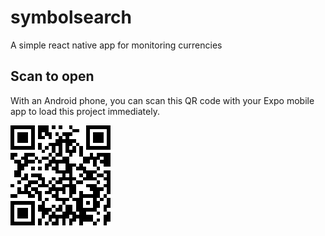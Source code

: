 # symbolsearch
A simple react native app for monitoring currencies

## Scan to open
With an Android phone, you can scan this QR code with your Expo mobile app to load this project immediately.

![Alt text](assets/qrcode.png?raw=true)
